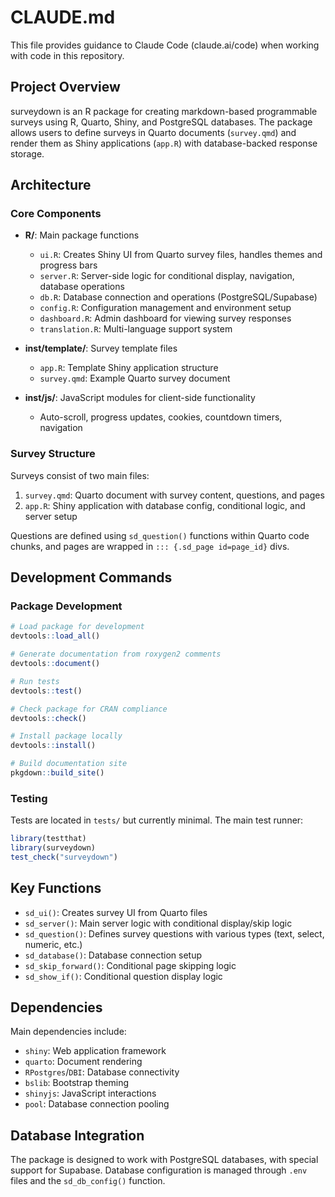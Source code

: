 # CLAUDE.md

This file provides guidance to Claude Code (claude.ai/code) when working with code in this repository.

## Project Overview

surveydown is an R package for creating markdown-based programmable surveys using R, Quarto, Shiny, and PostgreSQL databases. The package allows users to define surveys in Quarto documents (`survey.qmd`) and render them as Shiny applications (`app.R`) with database-backed response storage.

## Architecture

### Core Components

- **R/**: Main package functions
  - `ui.R`: Creates Shiny UI from Quarto survey files, handles themes and progress bars
  - `server.R`: Server-side logic for conditional display, navigation, database operations
  - `db.R`: Database connection and operations (PostgreSQL/Supabase)
  - `config.R`: Configuration management and environment setup
  - `dashboard.R`: Admin dashboard for viewing survey responses
  - `translation.R`: Multi-language support system

- **inst/template/**: Survey template files
  - `app.R`: Template Shiny application structure
  - `survey.qmd`: Example Quarto survey document

- **inst/js/**: JavaScript modules for client-side functionality
  - Auto-scroll, progress updates, cookies, countdown timers, navigation

### Survey Structure

Surveys consist of two main files:
1. `survey.qmd`: Quarto document with survey content, questions, and pages
2. `app.R`: Shiny application with database config, conditional logic, and server setup

Questions are defined using `sd_question()` functions within Quarto code chunks, and pages are wrapped in `::: {.sd_page id=page_id}` divs.

## Development Commands

### Package Development
```r
# Load package for development
devtools::load_all()

# Generate documentation from roxygen2 comments
devtools::document()

# Run tests
devtools::test()

# Check package for CRAN compliance
devtools::check()

# Install package locally
devtools::install()

# Build documentation site
pkgdown::build_site()
```

### Testing
Tests are located in `tests/` but currently minimal. The main test runner:
```r
library(testthat)
library(surveydown)
test_check("surveydown")
```

## Key Functions

- `sd_ui()`: Creates survey UI from Quarto files
- `sd_server()`: Main server logic with conditional display/skip logic
- `sd_question()`: Defines survey questions with various types (text, select, numeric, etc.)
- `sd_database()`: Database connection setup
- `sd_skip_forward()`: Conditional page skipping logic
- `sd_show_if()`: Conditional question display logic

## Dependencies

Main dependencies include:
- `shiny`: Web application framework
- `quarto`: Document rendering
- `RPostgres`/`DBI`: Database connectivity
- `bslib`: Bootstrap theming
- `shinyjs`: JavaScript interactions
- `pool`: Database connection pooling

## Database Integration

The package is designed to work with PostgreSQL databases, with special support for Supabase. Database configuration is managed through `.env` files and the `sd_db_config()` function.
